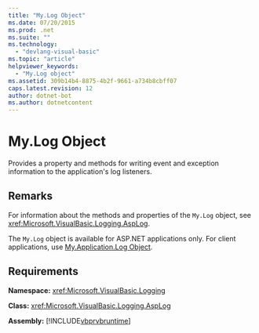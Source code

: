```yaml
---
title: "My.Log Object"
ms.date: 07/20/2015
ms.prod: .net
ms.suite: ""
ms.technology: 
  - "devlang-visual-basic"
ms.topic: "article"
helpviewer_keywords: 
  - "My.Log object"
ms.assetid: 309b14b4-8875-4b2f-9661-a734b8cbff07
caps.latest.revision: 12
author: dotnet-bot
ms.author: dotnetcontent
---
```

# My.Log Object
Provides a property and methods for writing event and exception information to the application's log listeners.  
  
## Remarks  
 For information about the methods and properties of the `My.Log` object, see <xref:Microsoft.VisualBasic.Logging.AspLog>.  
  
 The `My.Log` object is available for ASP.NET applications only. For client applications, use [My.Application.Log Object](../../../visual-basic/language-reference/objects/my-application-log-object.md).  
  
## Requirements  
 **Namespace:** <xref:Microsoft.VisualBasic.Logging>  
  
 **Class:** <xref:Microsoft.VisualBasic.Logging.AspLog>  
  
 **Assembly:** [!INCLUDE[vbprvbruntime](~/includes/vbprvbruntime-md.md)]
